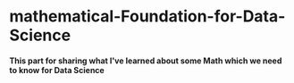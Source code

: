 # mathematical-Foundation-for-Data-Science


#### This part for sharing what I've learned about some Math which we need to know for Data Science

